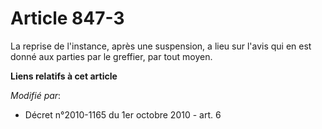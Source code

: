 # Article 847-3

La reprise de l'instance, après une suspension, a lieu sur l'avis qui en est donné aux parties par le greffier, par tout
moyen.

**Liens relatifs à cet article**

_Modifié par_:

  - Décret n°2010-1165 du 1er octobre 2010 - art. 6
